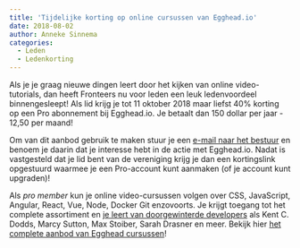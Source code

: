 ```yaml
---
title: 'Tijdelijke korting op online cursussen van Egghead.io'
date: 2018-08-02
author: Anneke Sinnema
categories:
  - Leden
  - Ledenkorting
---
```


Als je je graag nieuwe dingen leert door het kijken van online video-tutorials, dan heeft Fronteers nu voor leden een leuk ledenvoordeel binnengesleept! Als lid krijg je tot 11 oktober 2018 maar liefst 40% korting op een Pro abonnement bij Egghead.io. Je betaalt dan 150 dollar per jaar - 12,50 per maand!

Om van dit aanbod gebruik te maken stuur je een [e-mail naar het bestuur](mailto:bestuur@fronteers.nl) en benoem je daarin dat je interesse hebt in de actie met Egghead.io. Nadat is vastgesteld dat je lid bent van de vereniging krijg je dan een kortingslink opgestuurd waarmee je een Pro-account kunt aanmaken (of je account kunt upgraden)!

Als _pro member_ kun je online video-cursussen volgen over CSS, JavaScript, Angular, React, Vue, Node, Docker Git enzovoorts. Je krijgt toegang tot het complete assortiment en [je leert van doorgewinterde developers](https://egghead.io/instructors) als Kent C. Dodds, Marcy Sutton, Max Stoiber, Sarah Drasner en meer. Bekijk hier [het complete aanbod van Egghead cursussen](https://egghead.io/browse/frameworks)!
